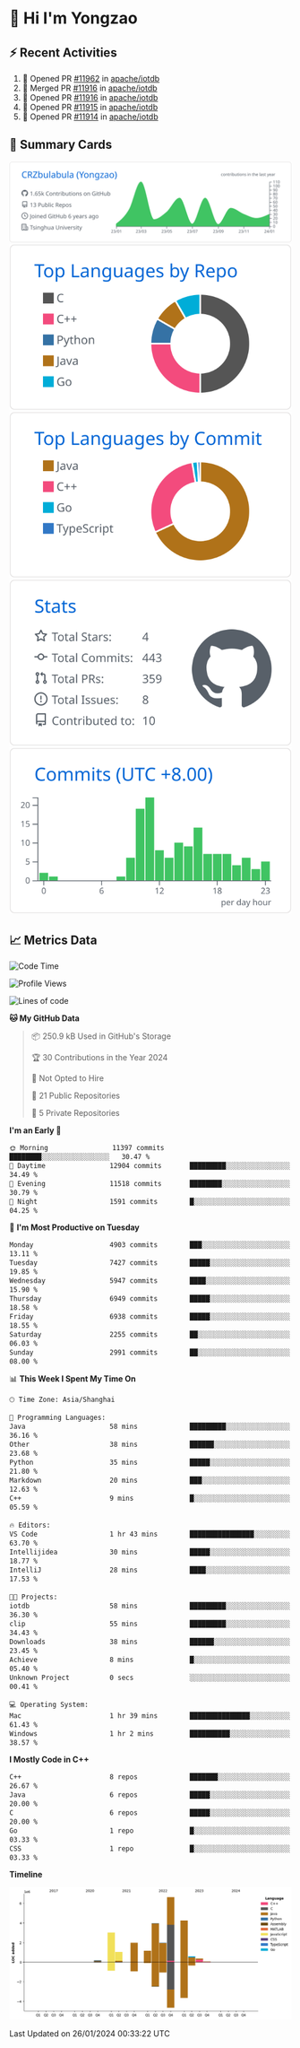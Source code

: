 # 👋 Hi I'm Yongzao

## ⚡ Recent Activities
<!--START_SECTION:activity-->
1. 💪 Opened PR [#11962](https://github.com/apache/iotdb/pull/11962) in [apache/iotdb](https://github.com/apache/iotdb)
2. 🎉 Merged PR [#11916](https://github.com/apache/iotdb/pull/11916) in [apache/iotdb](https://github.com/apache/iotdb)
3. 💪 Opened PR [#11916](https://github.com/apache/iotdb/pull/11916) in [apache/iotdb](https://github.com/apache/iotdb)
4. 💪 Opened PR [#11915](https://github.com/apache/iotdb/pull/11915) in [apache/iotdb](https://github.com/apache/iotdb)
5. 💪 Opened PR [#11914](https://github.com/apache/iotdb/pull/11914) in [apache/iotdb](https://github.com/apache/iotdb)
<!--END_SECTION:activity-->

## 🎑 Summary Cards

[![](https://raw.githubusercontent.com/CRZbulabula/CRZbulabula/main/profile-summary-card-output/github/0-profile-details.svg)](https://github.com/vn7n24fzkq/github-profile-summary-cards)
[![](https://raw.githubusercontent.com/CRZbulabula/CRZbulabula/main/profile-summary-card-output/github/1-repos-per-language.svg)](https://github.com/vn7n24fzkq/github-profile-summary-cards) [![](https://raw.githubusercontent.com/CRZbulabula/CRZbulabula/main/profile-summary-card-output/github/2-most-commit-language.svg)](https://github.com/vn7n24fzkq/github-profile-summary-cards)
[![](https://raw.githubusercontent.com/CRZbulabula/CRZbulabula/main/profile-summary-card-output/github/3-stats.svg)](https://github.com/vn7n24fzkq/github-profile-summary-cards) [![](https://raw.githubusercontent.com/CRZbulabula/CRZbulabula/main/profile-summary-card-output/github/4-productive-time.svg)](https://github.com/vn7n24fzkq/github-profile-summary-cards)

## 📈 Metrics Data

<!--START_SECTION:waka-->
![Code Time](http://img.shields.io/badge/Code%20Time-549%20hrs%2056%20mins-blue)

![Profile Views](http://img.shields.io/badge/Profile%20Views-0-blue)

![Lines of code](https://img.shields.io/badge/From%20Hello%20World%20I%27ve%20Written-25.1%20million%20lines%20of%20code-blue)

**🐱 My GitHub Data** 

> 📦 250.9 kB Used in GitHub's Storage 
 > 
> 🏆 30 Contributions in the Year 2024
 > 
> 🚫 Not Opted to Hire
 > 
> 📜 21 Public Repositories 
 > 
> 🔑 5 Private Repositories 
 > 
**I'm an Early 🐤** 

```text
🌞 Morning                11397 commits       ████████░░░░░░░░░░░░░░░░░   30.47 % 
🌆 Daytime                12904 commits       █████████░░░░░░░░░░░░░░░░   34.49 % 
🌃 Evening                11518 commits       ████████░░░░░░░░░░░░░░░░░   30.79 % 
🌙 Night                  1591 commits        █░░░░░░░░░░░░░░░░░░░░░░░░   04.25 % 
```
📅 **I'm Most Productive on Tuesday** 

```text
Monday                   4903 commits        ███░░░░░░░░░░░░░░░░░░░░░░   13.11 % 
Tuesday                  7427 commits        █████░░░░░░░░░░░░░░░░░░░░   19.85 % 
Wednesday                5947 commits        ████░░░░░░░░░░░░░░░░░░░░░   15.90 % 
Thursday                 6949 commits        █████░░░░░░░░░░░░░░░░░░░░   18.58 % 
Friday                   6938 commits        █████░░░░░░░░░░░░░░░░░░░░   18.55 % 
Saturday                 2255 commits        ██░░░░░░░░░░░░░░░░░░░░░░░   06.03 % 
Sunday                   2991 commits        ██░░░░░░░░░░░░░░░░░░░░░░░   08.00 % 
```


📊 **This Week I Spent My Time On** 

```text
🕑︎ Time Zone: Asia/Shanghai

💬 Programming Languages: 
Java                     58 mins             █████████░░░░░░░░░░░░░░░░   36.16 % 
Other                    38 mins             ██████░░░░░░░░░░░░░░░░░░░   23.68 % 
Python                   35 mins             █████░░░░░░░░░░░░░░░░░░░░   21.80 % 
Markdown                 20 mins             ███░░░░░░░░░░░░░░░░░░░░░░   12.63 % 
C++                      9 mins              █░░░░░░░░░░░░░░░░░░░░░░░░   05.59 % 

🔥 Editors: 
VS Code                  1 hr 43 mins        ████████████████░░░░░░░░░   63.70 % 
Intellijidea             30 mins             █████░░░░░░░░░░░░░░░░░░░░   18.77 % 
IntelliJ                 28 mins             ████░░░░░░░░░░░░░░░░░░░░░   17.53 % 

🐱‍💻 Projects: 
iotdb                    58 mins             █████████░░░░░░░░░░░░░░░░   36.30 % 
clip                     55 mins             █████████░░░░░░░░░░░░░░░░   34.43 % 
Downloads                38 mins             ██████░░░░░░░░░░░░░░░░░░░   23.45 % 
Achieve                  8 mins              █░░░░░░░░░░░░░░░░░░░░░░░░   05.40 % 
Unknown Project          0 secs              ░░░░░░░░░░░░░░░░░░░░░░░░░   00.41 % 

💻 Operating System: 
Mac                      1 hr 39 mins        ███████████████░░░░░░░░░░   61.43 % 
Windows                  1 hr 2 mins         ██████████░░░░░░░░░░░░░░░   38.57 % 
```

**I Mostly Code in C++** 

```text
C++                      8 repos             ███████░░░░░░░░░░░░░░░░░░   26.67 % 
Java                     6 repos             █████░░░░░░░░░░░░░░░░░░░░   20.00 % 
C                        6 repos             █████░░░░░░░░░░░░░░░░░░░░   20.00 % 
Go                       1 repo              █░░░░░░░░░░░░░░░░░░░░░░░░   03.33 % 
CSS                      1 repo              █░░░░░░░░░░░░░░░░░░░░░░░░   03.33 % 
```



**Timeline**

![Lines of Code chart](https://raw.githubusercontent.com/CRZbulabula/CRZbulabula/main/assets/bar_graph.png)


 Last Updated on 26/01/2024 00:33:22 UTC
<!--END_SECTION:waka-->

